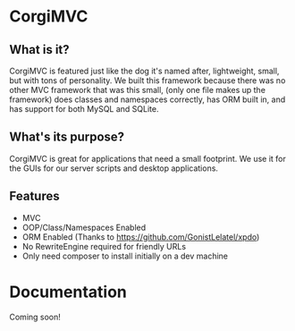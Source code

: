 # CorgiMVC

## What is it?
CorgiMVC is featured just like the dog it's named after, lightweight, small, but with tons of personality. We built this framework because there was no other MVC framework that was this small, (only one file makes up the framework) does classes and namespaces correctly, has ORM built in, and has support for both MySQL and SQLite.

## What's its purpose?
CorgiMVC is great for applications that need a small footprint. We use it for the GUIs for our server scripts and desktop applications.

## Features
- MVC
- OOP/Class/Namespaces Enabled
- ORM Enabled (Thanks to https://github.com/GonistLelatel/xpdo)
- No RewriteEngine required for friendly URLs
- Only need composer to install initially on a dev machine

# Documentation

Coming soon!
